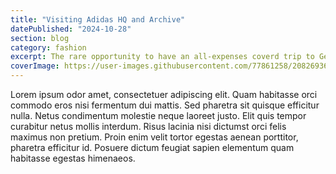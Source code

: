 ```yaml
---
title: "Visiting Adidas HQ and Archive"
datePublished: "2024-10-28"
section: blog
category: fashion
excerpt: The rare opportunity to have an all-expenses coverd trip to Germany and visit Adidas HQ.
coverImage: https://user-images.githubusercontent.com/77861258/208269368-449444ef-6ca7-4bfb-8702-4fb0e9761fdb.jpg
---
```


Lorem ipsum odor amet, consectetuer adipiscing elit. Quam habitasse orci commodo eros nisi fermentum dui mattis. Sed pharetra sit quisque efficitur nulla. Netus condimentum molestie neque laoreet justo. Elit quis tempor curabitur netus mollis interdum. Risus lacinia nisi dictumst orci felis maximus non pretium. Proin enim velit tortor egestas aenean porttitor, pharetra efficitur id. Posuere dictum feugiat sapien elementum quam habitasse egestas himenaeos.